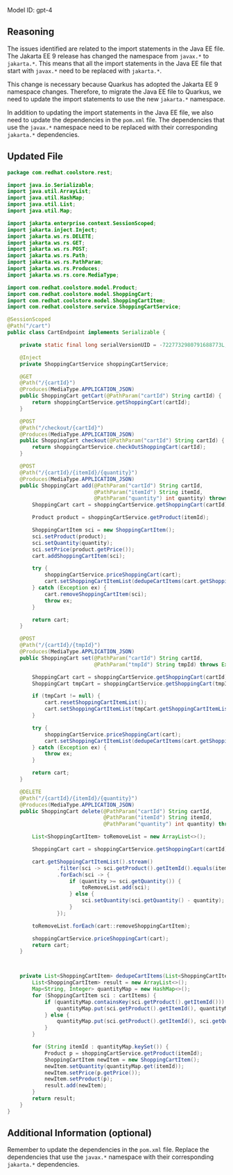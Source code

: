 Model ID: gpt-4
## Reasoning

The issues identified are related to the import statements in the Java EE file. The Jakarta EE 9 release has changed the namespace from `javax.*` to `jakarta.*`. This means that all the import statements in the Java EE file that start with `javax.*` need to be replaced with `jakarta.*`. 

This change is necessary because Quarkus has adopted the Jakarta EE 9 namespace changes. Therefore, to migrate the Java EE file to Quarkus, we need to update the import statements to use the new `jakarta.*` namespace.

In addition to updating the import statements in the Java EE file, we also need to update the dependencies in the `pom.xml` file. The dependencies that use the `javax.*` namespace need to be replaced with their corresponding `jakarta.*` dependencies.

## Updated File

```java
package com.redhat.coolstore.rest;

import java.io.Serializable;
import java.util.ArrayList;
import java.util.HashMap;
import java.util.List;
import java.util.Map;

import jakarta.enterprise.context.SessionScoped;
import jakarta.inject.Inject;
import jakarta.ws.rs.DELETE;
import jakarta.ws.rs.GET;
import jakarta.ws.rs.POST;
import jakarta.ws.rs.Path;
import jakarta.ws.rs.PathParam;
import jakarta.ws.rs.Produces;
import jakarta.ws.rs.core.MediaType;

import com.redhat.coolstore.model.Product;
import com.redhat.coolstore.model.ShoppingCart;
import com.redhat.coolstore.model.ShoppingCartItem;
import com.redhat.coolstore.service.ShoppingCartService;

@SessionScoped
@Path("/cart")
public class CartEndpoint implements Serializable {

	private static final long serialVersionUID = -7227732980791688773L;

	@Inject
	private ShoppingCartService shoppingCartService;

	@GET
	@Path("/{cartId}")
	@Produces(MediaType.APPLICATION_JSON)
	public ShoppingCart getCart(@PathParam("cartId") String cartId) {
		return shoppingCartService.getShoppingCart(cartId);
	}

	@POST
	@Path("/checkout/{cartId}")
	@Produces(MediaType.APPLICATION_JSON)
	public ShoppingCart checkout(@PathParam("cartId") String cartId) {
		return shoppingCartService.checkOutShoppingCart(cartId);
	}

	@POST
	@Path("/{cartId}/{itemId}/{quantity}")
	@Produces(MediaType.APPLICATION_JSON)
	public ShoppingCart add(@PathParam("cartId") String cartId,
							@PathParam("itemId") String itemId,
							@PathParam("quantity") int quantity) throws Exception {
		ShoppingCart cart = shoppingCartService.getShoppingCart(cartId);

		Product product = shoppingCartService.getProduct(itemId);

		ShoppingCartItem sci = new ShoppingCartItem();
		sci.setProduct(product);
		sci.setQuantity(quantity);
		sci.setPrice(product.getPrice());
		cart.addShoppingCartItem(sci);

		try {
			shoppingCartService.priceShoppingCart(cart);
			cart.setShoppingCartItemList(dedupeCartItems(cart.getShoppingCartItemList()));
		} catch (Exception ex) {
			cart.removeShoppingCartItem(sci);
			throw ex;
		}

		return cart;
	}

	@POST
	@Path("/{cartId}/{tmpId}")
	@Produces(MediaType.APPLICATION_JSON)
	public ShoppingCart set(@PathParam("cartId") String cartId,
							@PathParam("tmpId") String tmpId) throws Exception {

		ShoppingCart cart = shoppingCartService.getShoppingCart(cartId);
		ShoppingCart tmpCart = shoppingCartService.getShoppingCart(tmpId);

		if (tmpCart != null) {
			cart.resetShoppingCartItemList();
			cart.setShoppingCartItemList(tmpCart.getShoppingCartItemList());
		}

		try {
			shoppingCartService.priceShoppingCart(cart);
			cart.setShoppingCartItemList(dedupeCartItems(cart.getShoppingCartItemList()));
		} catch (Exception ex) {
			throw ex;
		}

		return cart;
	}

	@DELETE
	@Path("/{cartId}/{itemId}/{quantity}")
	@Produces(MediaType.APPLICATION_JSON)
	public ShoppingCart delete(@PathParam("cartId") String cartId,
							   @PathParam("itemId") String itemId,
							   @PathParam("quantity") int quantity) throws Exception {

		List<ShoppingCartItem> toRemoveList = new ArrayList<>();

		ShoppingCart cart = shoppingCartService.getShoppingCart(cartId);

		cart.getShoppingCartItemList().stream()
				.filter(sci -> sci.getProduct().getItemId().equals(itemId))
				.forEach(sci -> {
					if (quantity >= sci.getQuantity()) {
						toRemoveList.add(sci);
					} else {
						sci.setQuantity(sci.getQuantity() - quantity);
					}
				});

		toRemoveList.forEach(cart::removeShoppingCartItem);

		shoppingCartService.priceShoppingCart(cart);
		return cart;
	}



	private List<ShoppingCartItem> dedupeCartItems(List<ShoppingCartItem> cartItems) {
		List<ShoppingCartItem> result = new ArrayList<>();
		Map<String, Integer> quantityMap = new HashMap<>();
		for (ShoppingCartItem sci : cartItems) {
			if (quantityMap.containsKey(sci.getProduct().getItemId())) {
				quantityMap.put(sci.getProduct().getItemId(), quantityMap.get(sci.getProduct().getItemId()) + sci.getQuantity());
			} else {
				quantityMap.put(sci.getProduct().getItemId(), sci.getQuantity());
			}
		}

		for (String itemId : quantityMap.keySet()) {
			Product p = shoppingCartService.getProduct(itemId);
			ShoppingCartItem newItem = new ShoppingCartItem();
			newItem.setQuantity(quantityMap.get(itemId));
			newItem.setPrice(p.getPrice());
			newItem.setProduct(p);
			result.add(newItem);
		}
		return result;
	}
}
```

## Additional Information (optional)

Remember to update the dependencies in the `pom.xml` file. Replace the dependencies that use the `javax.*` namespace with their corresponding `jakarta.*` dependencies.